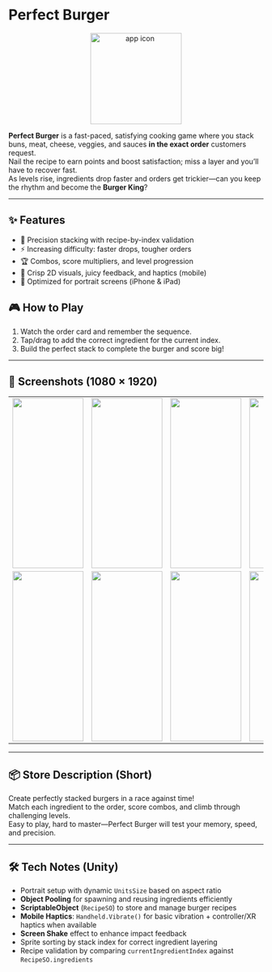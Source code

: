 # Perfect Burger

<!-- App Icon + Description -->
<p align="center">
  <img width="180" height="180" alt="app icon" src="https://github.com/user-attachments/assets/3c1bd135-10ba-457e-918f-b22aafd79311" />
</p>

**Perfect Burger** is a fast-paced, satisfying cooking game where you stack buns, meat, cheese, veggies, and sauces **in the exact order** customers request.  
Nail the recipe to earn points and boost satisfaction; miss a layer and you’ll have to recover fast.  
As levels rise, ingredients drop faster and orders get trickier—can you keep the rhythm and become the **Burger King**?

---

## ✨ Features
- 🧱 Precision stacking with recipe-by-index validation  
- ⚡ Increasing difficulty: faster drops, tougher orders  
- 🏆 Combos, score multipliers, and level progression  
- 🎨 Crisp 2D visuals, juicy feedback, and haptics (mobile)  
- 📱 Optimized for portrait screens (iPhone & iPad)

## 🎮 How to Play
1. Watch the order card and remember the sequence.  
2. Tap/drag to add the correct ingredient for the current index.  
3. Build the perfect stack to complete the burger and score big!

---

## 📸 Screenshots (1080 × 1920)

| | | | | |
|---|---|---|---|---|
| <img width="140" height="336" src="https://github.com/user-attachments/assets/cbc5fb78-72b5-4fa2-84fe-0f4eaafaa3ce" /> | <img width="140" height="336" src="https://github.com/user-attachments/assets/946194fe-6452-453a-82c7-b5faf01baadb" /> | <img width="140" height="336" src="https://github.com/user-attachments/assets/fc96f79d-c2fd-4b16-ac1b-7b06734c6e80" /> | <img width="140" height="336" src="https://github.com/user-attachments/assets/032fdce3-a6aa-49cc-94bf-da29717d7050" /> | <img width="140" height="336" src="https://github.com/user-attachments/assets/b09ab241-d77c-4ff4-a9f4-222a29924b72" /> |
| <img width="140" height="336" src="https://github.com/user-attachments/assets/fbb29b32-fd01-427f-b1b2-e9bb90b85cc3" /> | <img width="140" height="336" src="https://github.com/user-attachments/assets/267d99eb-49e9-4da5-88d5-517304f9ddc3" /> | <img width="140" height="336" src="https://github.com/user-attachments/assets/05a761ea-db03-4178-92a7-7e31bf0cdd09" /> | <img width="140" height="336" src="https://github.com/user-attachments/assets/60254b61-3083-495f-b75d-40844e2fd5d4" /> | <img width="140" height="336" src="https://github.com/user-attachments/assets/9a7ac60e-8c75-4821-a52f-b712e0d4be23" /> |

---

## 📦 Store Description (Short)
Create perfectly stacked burgers in a race against time!  
Match each ingredient to the order, score combos, and climb through challenging levels.  
Easy to play, hard to master—Perfect Burger will test your memory, speed, and precision.

---

## 🛠 Tech Notes (Unity)
- Portrait setup with dynamic `UnitsSize` based on aspect ratio  
- **Object Pooling** for spawning and reusing ingredients efficiently  
- **ScriptableObject** (`RecipeSO`) to store and manage burger recipes  
- **Mobile Haptics**: `Handheld.Vibrate()` for basic vibration + controller/XR haptics when available  
- **Screen Shake** effect to enhance impact feedback  
- Sprite sorting by stack index for correct ingredient layering  
- Recipe validation by comparing `currentIngredientIndex` against `RecipeSO.ingredients`
